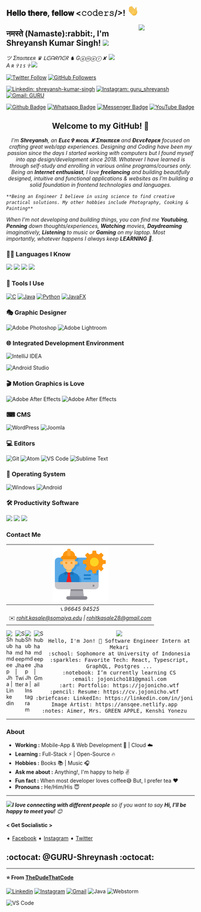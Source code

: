 <h2> 𝐇𝐞𝐥𝐥𝐨 𝐭𝐡𝐞𝐫𝐞, 𝐟𝐞𝐥𝐥𝐨𝐰 <𝚌𝚘𝚍𝚎𝚛𝚜/>! <img src="https://raw.githubusercontent.com/ABSphreak/ABSphreak/master/gifs/Hi.gif" width="30px"></h2>
<img align='right' src="https://media.giphy.com/media/ukMiDlCmdv2og/giphy.gif" width="150">

<h2>नमस्ते (Namaste):rabbit:, I'm Shreyansh Kumar Singh! <img src="https://media.giphy.com/media/12oufCB0MyZ1Go/giphy.gif" width="50"></h2>

<img align='right' src="https://media.giphy.com/media/M9gbBd9nbDrOTu1Mqx/giphy.gif" width="230">


<p><em>ツ Σπɢιπεεя ♛ ᒪᕮᗩᖇᑎᕮᖇ ♞ Gⓐⓜⓔⓡ ✘ A ʀ ✞ ɪ ꜱ ✞ <img src="https://media.giphy.com/media/WUlplcMpOCEmTGBtBW/giphy.gif" width="30"> 
</em></p>

[![Twitter Follow](https://img.shields.io/twitter/follow/GURU_Shreyansh?&style=social)](https://twitter.com/intent/user?screen_name=GURU_Shreyansh "Get Socialistic")
[![GitHub Followers](https://img.shields.io/github/followers/guru-shreyansh?label=Follow%20Me%21&style=social&link=https://github.com/guru-shreyansh)](https://github.com/guru-shreyansh "Check my Repo")

[![Linkedin: shreyansh-kumar-singh](https://img.shields.io/badge/-Shreyansh-blue?style=flat-square&logo=Linkedin&logoColor=white&link=https://www.linkedin.com/in/shreyansh-kumar-singh)](https://www.linkedin.com/in/shreyansh-kumar-singh "Let's get Linked in!")
[![Instagram: guru_shreyansh](https://img.shields.io/badge/-@guru_shreyansh-purple?style=flat&logo=instagram&logoColor=white&link=https://instagram.com/guru_shreyansh)](https://instagram.com/guru_shreyansh "I'm Photoholic")
[![Gmail: GURU](https://img.shields.io/badge/-Gmail@GURU-c14438?style=flat&logo=Gmail&logoColor=white&link=mailto:sagriddegree.hp.07@gmail.com)](mailto:sagriddegree.hp.07@gmail.com "Contact Me")


[![Github Badge](https://img.shields.io/badge/-Github-000?style=flat&logo=Github&logoColor=white)](https://github.com/guru-shreyansh "Welcome to Github")
[![Whatsapp Badge](https://img.shields.io/badge/-Whatsapp-4CA143?style=flat-square&labelColor=4CA143&logo=whatsapp&logoColor=white&link=https://wa.me/919889299896?text=हर%20हर%20महादेव%20ツ%20GURU's%20Here!!%20Text%20Me%20(ᵔᴥᵔ))](https://wa.me/919889299896?text=हर%20हर%20महादेव%20ツ%20GURU's%20Here!!%20Text%20Me%20(ᵔᴥᵔ) "Whatsapp Me!")
[![Messenger Badge](https://img.shields.io/badge/-Messenger-0078FF?style=flat&logo=Messenger&logoColor=white)](https://m.me/guru.shreyansh "Message Me on Facebook")
[![YouTube Badge](https://img.shields.io/badge/-YouTube-FF0000?style=flat&logo=YouTube&logoColor=white)](https://youtube.com/c/GURUShreyansh "My Youtube Channel")


<h2 align="center">Welcome to my GitHub! 👋</h2>
<p align="center"><i>I'm <b>Shreyansh</b>, an <b>Eʟεc✞ яıcαʟ ✘ Σπɢιπεεя</b> and <b>Đεvεℓσρεя</b> focused on crafting great web/app experiences.
    Designing and Coding have been my passion since the days I started working with computers but I found myself into app design/development since 2018.
Whatever I have learned is through self-study and enrolling in various online programs/courses only.
    Being an <b>Internet enthusiast</b>, I love <b>freelancing</b> and building beautifully designed, intuitive and functional applications & websites as I'm building a solid foundation in frontend technologies and languages.

    **Being an Engineer I believe in using science to find creative practical solutions. My other hobbies include Photography, Cooking & Painting**
When I'm not developing and building things, you can find me <b>Youtubing</b>, <b>Penning</b> down thoughts/experiences, <b>Watching</b> movies, <b>Daydreaming</b> imaginatively, <b>Listening</b> to music or <b>Gaming</b> on my laptop. Most importantly, whatever happens I always keep <b>LEARNING</b> 🙂.</i></p>


### 👨‍💻 Languages I Know
<img src = "https://img.shields.io/badge/-HTML5-E34F26?style=flat&logo=html5&logoColor=white"> <img src = "https://img.shields.io/badge/-CSS3-1572B6?style=flat&logo=css3&logoColor=white"> <img src="https://img.shields.io/badge/-JavaScript-black?style=flat&logo=javascript&logoColor=eed718"> <img src="https://img.shields.io/badge/-Bootstrap-563D7C?style=flat&logo=bootstrap&logoColor=white">

### :hocho: Tools I Use
[![C](https://img.shields.io/badge/-A8B9CC?style=flat&logo=c&logoColor=white&link=https://github.com/guru-shreyansh)](https://github.com/guru-shreyansh) 
[![Java](https://img.shields.io/badge/Java-orange?style=flat&logo=java&logoColor=white&link=https://github.com/guru-shreyansh)](https://github.com/guru-shreyansh) 
[![Python](https://img.shields.io/badge/-Python-black?style=flat&logo=python&link=https://github.com/guru-shreyansh)](https://github.com/guru-shreyansh) 
[![JavaFX](https://img.shields.io/badge/JavaFX-brown?style=flat&logo=java&logoColor=white&link=https://github.com/guru-shreyansh)](https://github.com/guru-shreyansh)

### 🎭 Graphic Designer
![Adobe Photoshop](http://img.shields.io/badge/-Abode%20Photoshop-26C9FF?style=flat-square&logo=adobe-photoshop&logoColor=ffffff)
![Adobe Lightroom](http://img.shields.io/badge/-Abode%20Lightroom%20CC-21618C?style=flat-square&logo=adobe-lightroom-cc&logoColor=ffffff)

### :globe_with_meridians: Integrated Development Environment
![IntelliJ IDEA](http://img.shields.io/badge/-IntelliJ%20IDEA-000000?style=flat-square&logo=intellij-idea&logoColor=ffffff)

![Android Studio](http://img.shields.io/badge/-Android%20Studio-3DDC84?style=flat-square&logo=android-studio&logoColor=ffffff)

### 🎬 Motion Graphics is Love
![Adobe After Effects](http://img.shields.io/badge/-Adobe%20After%20Effects-3C4858?style=flat-square&logo=adobe-after-effects)
![Adobe After Effects](http://img.shields.io/badge/-Adobe%20Premiere%20Pro-F39C12?style=flat-square&logo=adobe-premiere-pro)

### ⌨ CMS
![WordPress](https://img.shields.io/badge/-WordPress-21759B?style=flat-square&logo=wordpress)
![Joomla](http://img.shields.io/badge/-Joomla-FC8F30?style=flat-square&logo=joomla&logoColor=white)

### 💻 Editors
![Git](https://img.shields.io/badge/-Git-%23F05032?style=flat-square&logo=git&logoColor=%23ffffff)
![Atom](http://img.shields.io/badge/-Atom%20Editor-1aaf5d?style=flat-square&logo=atom)
![VS Code](http://img.shields.io/badge/-VS%20Code-EC4FC1?style=flat-square&logo=visual-studio-code)
![Sublime Text](http://img.shields.io/badge/-Sublime%20Text-3C4858?style=flat-square&logo=sublime-text)

### 🔮 Operating System
![Windows](http://img.shields.io/badge/-Windows-0078D6?style=flat-square&logo=windows&logoColor=ffffff)
![Android](http://img.shields.io/badge/-Android-48C9B0?style=flat-square&logo=android&logoColor=ffffff)

### 🛠 Productivity Software
<img src="https://img.shields.io/badge/-Microsoft%20Word-164ead?style=flat&logo=microsoft%20word"> <img src="https://img.shields.io/badge/-Microsoft%20Excel-026f39?style=flat&logo=microsoft%20excel"> <img src="https://img.shields.io/badge/-Microsoft%20PowerPoint-b9361a?style=flat&logo=microsoft%20powerpoint">

### Contact Me
|  <a href="https://github.com/rkasale28"><img src="https://github.com/rkasale28/rkasale28/blob/master/icons/engineer.png" width="150px" height="150px" /></a> |
|:---------------------------------------------------------------------------------------------------------------------------------------: |
|📞 *96645 94525*|
|✉️ *rohit.kasale@somaiya.edu \| rohitkasale28@gmail.com*|





<a href="https://in.linkedin.com/in/TheDudeThatCode">
    <img align="left" alt="Shubhamdeep Jha | Linkedin" width="24px" src="https://github.com/TheDudeThatCode/TheDudeThatCode/blob/master/Assets/Linkedin.svg" />
  </a>
  <a href="https://twitter.com/TheDudeThatCode">
    <img align="left" alt="Shubhamdeep Jha | Twitter" width="26px" src="https://github.com/TheDudeThatCode/TheDudeThatCode/blob/master/Assets/Twitter.svg" />
  </a>
  <a href="https://www.instagram.com/thedudethatcode/">
    <img align="left" alt="Shubhamdeep Jha | Instagram" width="24px" src="https://github.com/TheDudeThatCode/TheDudeThatCode/blob/master/Assets/Instagram.svg" />
  </a>
  <a href="mailto:shubhamdeepjha@gmail.com">
    <img align="left" alt="Shubhamdeep Jha | Gmail" width="26px" src="https://github.com/TheDudeThatCode/TheDudeThatCode/blob/master/Assets/Gmail.svg" />
  </a>


<p align="center">
  <img src="https://i.imgur.com/IyjFcq1.png" width="200px">
  <br>
  <samp>
    Hello, I'm Jon! 👋
    Software Engineer Intern at Mekari<br>
    :school: Sophomore at University of Indonesia<br>
    :sparkles: Favorite Tech: React, Typescript, GraphQL, Postgres ... <br>
    :notebook: I’m currently learning CS <br>
    :email:	jojonicho181@gmail.com <br>
    :art: Portfolio: https://jojonicho.wtf <br>
    :pencil: Resume: https://cv.jojonicho.wtf <br>
    :briefcase: LinkedIn: https://linkedin.com/in/joni <br>
    Image Artist: https://ansqee.netlify.app <br>
    :notes: Aimer, Mrs. GREEN APPLE, Kenshi Yonezu <br>
  </samp>
</p>

<!--
**guru-shreyansh/guru-shreyansh** is a ✨ _special_ ✨ repository because its `README.md` (this file) appears on your GitHub profile.

Here are some ideas to get you started:

- 🔭 I’m currently working on ...
- 🌱 I’m currently learning ...
- 👯 I’m looking to collaborate on ...
- 🤔 I’m looking for help with ...
- 💬 Ask me about ...
- 📫 How to reach me: ...
- 😄 Pronouns: ...
- ⚡ Fun fact: ...
-->

---------
### About
-  **Working :** Mobile-App & Web Development :iphone: | Cloud :cloud: 
-  **Learning :** Full-Stack :zap: | Open-Source :fire:	
-  **Hobbies :** Books :books: | Music :headphones:
-  **Ask me about :** Anything!, I'm happy to help :v:
-  **Fun fact :** When most developer loves coffee:sweat_smile: But, I prefer tea :heart: 
-  **Pronouns :** He/Him/His :innocent:
---------

<img src="https://media.giphy.com/media/LnQjpWaON8nhr21vNW/giphy.gif" width="60"><em><b>I love connecting with different people</b> so if you want to say <b>Hi, I'll be happy to meet you!</b> 😊</em>


#### < Get Socialistic >
➧ [Facebook](https://www.facebook.com/guru.shreyansh)
➧ [Instagram](https://www.instagram.com/guru_shreyansh)
➧ [Twitter](https://twitter.com/GURU_Shreyansh)

## :octocat: @GURU-Shreynash :octocat:

---

**⭐️ From [TheDudeThatCode](https://github.com/TheDudeThatCode)**


[![Linkedin](https://img.shields.io/badge/-LinkedIn-blue?style=flat&logo=Linkedin&logoColor=white)](https://www.linkedin.com/in/murillo-comino-6124ab49/)
[![Instagram](https://img.shields.io/badge/-Instagram-c13584?style=flat&labelColor=c13584&logo=instagram&logoColor=white)](https://www.instagram.com/murillo_comino/)
[![Gmail](https://img.shields.io/badge/-Gmail-c14438?style=flat&logo=Gmail&logoColor=white)](mailto:murillo.comino@gmail.com)
![Java](http://img.shields.io/badge/-Java-007396?style=flat-square&logo=java&logoColor=ffffff)
![Webstorm](http://img.shields.io/badge/-Webstorm-3C4858?style=flat-square&logo=webstorm)

![VS Code](http://img.shields.io/badge/-VS%20Code-007ACC?style=flat-square&logo=visual-studio-code&logoColor=ffffff)
